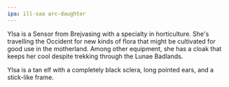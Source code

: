 ```yaml
---
ipa: ill-saa arc-daughter
---
```


Ylsa is a Sensor from Brejvasing with a specialty in horticulture. She's travelling the Occident for new kinds of flora that might be cultivated for good use in the motherland. Among other equipment, she has a cloak that keeps her cool despite trekking through the Lunae Badlands.

Ylsa is a tan elf with a completely black sclera, long pointed ears, and a stick-like frame.
